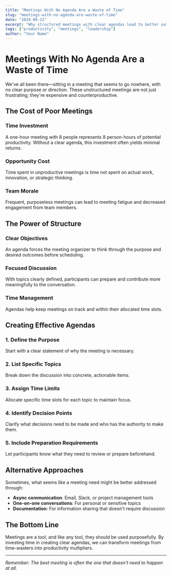 ```yaml
---
title: "Meetings With No Agenda Are a Waste of Time"
slug: "meetings-with-no-agenda-are-waste-of-time"
date: "2024-09-22"
excerpt: "Why structured meetings with clear agendas lead to better outcomes and team productivity."
tags: ["productivity", "meetings", "leadership"]
author: "Your Name"
---
```


# Meetings With No Agenda Are a Waste of Time

We've all been there—sitting in a meeting that seems to go nowhere, with no clear purpose or direction. These unstructured meetings are not just frustrating; they're expensive and counterproductive.

## The Cost of Poor Meetings

### Time Investment
A one-hour meeting with 8 people represents 8 person-hours of potential productivity. Without a clear agenda, this investment often yields minimal returns.

### Opportunity Cost
Time spent in unproductive meetings is time not spent on actual work, innovation, or strategic thinking.

### Team Morale
Frequent, purposeless meetings can lead to meeting fatigue and decreased engagement from team members.

## The Power of Structure

### Clear Objectives
An agenda forces the meeting organizer to think through the purpose and desired outcomes before scheduling.

### Focused Discussion
With topics clearly defined, participants can prepare and contribute more meaningfully to the conversation.

### Time Management
Agendas help keep meetings on track and within their allocated time slots.

## Creating Effective Agendas

### 1. Define the Purpose
Start with a clear statement of why the meeting is necessary.

### 2. List Specific Topics
Break down the discussion into concrete, actionable items.

### 3. Assign Time Limits
Allocate specific time slots for each topic to maintain focus.

### 4. Identify Decision Points
Clarify what decisions need to be made and who has the authority to make them.

### 5. Include Preparation Requirements
Let participants know what they need to review or prepare beforehand.

## Alternative Approaches

Sometimes, what seems like a meeting need might be better addressed through:

- **Async communication**: Email, Slack, or project management tools
- **One-on-one conversations**: For personal or sensitive topics
- **Documentation**: For information sharing that doesn't require discussion

## The Bottom Line

Meetings are a tool, and like any tool, they should be used purposefully. By investing time in creating clear agendas, we can transform meetings from time-wasters into productivity multipliers.

---

*Remember: The best meeting is often the one that doesn't need to happen at all.*
